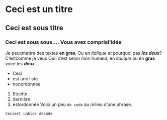 # Ceci est un titre
## Ceci est sous titre
### Ceci est sous sous…. Vous avez comprisl’idée
Je peuxmettre des textes **en gras**,
Ou en *italique* et pourquoi pas ***les deux***? C’estcomme je veux
Oui! c’est selon mon humeur, en *italique* ou en **gras** voire les ***deux***.
- Ceci
- est une liste
- nonordonnée
1. Etcette
2. dernière
3. estordonnée
Voici un peu `de code` au milieu d’une phrase.
```
Ceciest unbloc decode
```
